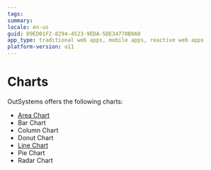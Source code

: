 ```yaml
---
tags:
summary: 
locale: en-us
guid: D9ED01F2-8294-4523-9EDA-5DE34770B0A0
app_type: traditional web apps, mobile apps, reactive web apps
platform-version: o11
---
```


# Charts

OutSystems offers the following charts:

* [Area Chart](chart-areachart-v2.md)
* Bar Chart
* Column Chart
* Donut Chart
* [Line Chart](chart-linechart-v2.md)
* Pie Chart
* Radar Chart
